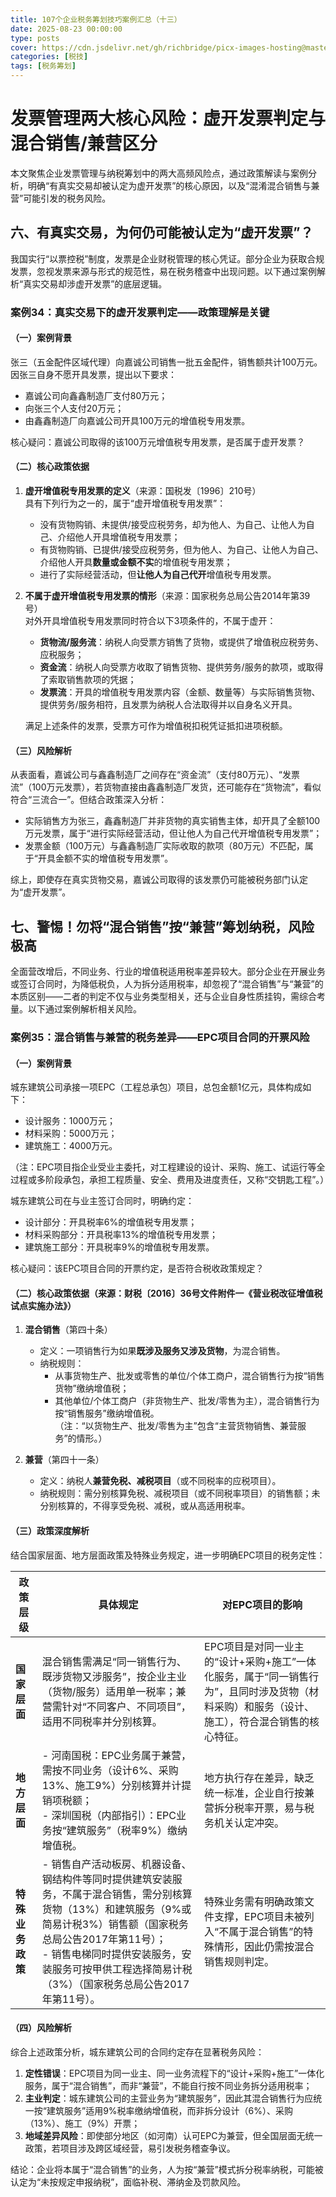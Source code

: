 ```yaml
---
title: 107个企业税务筹划技巧案例汇总（十三）
date: 2025-08-23 00:00:00
type: posts
cover: https://cdn.jsdelivr.net/gh/richbridge/picx-images-hosting@master/thumbnail/税技.jpg
categories: [税技]
tags: [税务筹划]
---
```


# 发票管理两大核心风险：虚开发票判定与混合销售/兼营区分
本文聚焦企业发票管理与纳税筹划中的两大高频风险点，通过政策解读与案例分析，明确“有真实交易却被认定为虚开发票”的核心原因，以及“混淆混合销售与兼营”可能引发的税务风险。


## 六、有真实交易，为何仍可能被认定为“虚开发票”？
我国实行“以票控税”制度，发票是企业财税管理的核心凭证。部分企业为获取合规发票，忽视发票来源与形式的规范性，易在税务稽查中出现问题。以下通过案例解析“真实交易却涉虚开发票”的底层逻辑。

### 案例34：真实交易下的虚开发票判定——政策理解是关键
#### （一）案例背景
张三（五⾦配件区域代理）向嘉诚公司销售一批五⾦配件，销售额共计100万元。因张三自身不愿开具发票，提出以下要求：  
- 嘉诚公司向鑫鑫制造⼚支付80万元；  
- 向张三个人支付20万元；  
- 由鑫鑫制造⼚向嘉诚公司开具100万元的增值税专用发票。  

核心疑问：嘉诚公司取得的该100万元增值税专用发票，是否属于虚开发票？


#### （二）核心政策依据
1. **虚开增值税专用发票的定义**（来源：国税发〔1996〕210号）  
   具有下列行为之一的，属于“虚开增值税专用发票”：  
   - 没有货物购销、未提供/接受应税劳务，却为他人、为自己、让他人为自己、介绍他人开具增值税专用发票；  
   - 有货物购销、已提供/接受应税劳务，但为他人、为自己、让他人为自己、介绍他人开具**数量或金额不实**的增值税专用发票；  
   - 进行了实际经营活动，但**让他人为自己代开**增值税专用发票。  

2. **不属于虚开增值税专用发票的情形**（来源：国家税务总局公告2014年第39号）  
   对外开具增值税专用发票同时符合以下3项条件的，不属于虚开：  
   - **货物流/服务流**：纳税人向受票方销售了货物，或提供了增值税应税劳务、应税服务；  
   - **资金流**：纳税人向受票方收取了销售货物、提供劳务/服务的款项，或取得了索取销售款项的凭据；  
   - **发票流**：开具的增值税专用发票内容（金额、数量等）与实际销售货物、提供劳务/服务相符，且发票为纳税人合法取得并以自身名义开具。  

   满足上述条件的发票，受票方可作为增值税扣税凭证抵扣进项税额。


#### （三）风险解析
从表面看，嘉诚公司与鑫鑫制造⼚之间存在“资金流”（支付80万元）、“发票流”（100万元发票），若货物直接由鑫鑫制造⼚发货，还可能存在“货物流”，看似符合“三流合一”。但结合政策深入分析：  
- 实际销售方为张三，鑫鑫制造⼚并非货物的真实销售主体，却开具了全额100万元发票，属于“进行实际经营活动，但让他人为自己代开增值税专用发票”；  
- 发票金额（100万元）与鑫鑫制造⼚实际收取的款项（80万元）不匹配，属于“开具金额不实的增值税专用发票”。  

综上，即使存在真实货物交易，嘉诚公司取得的该发票仍可能被税务部门认定为“虚开发票”。


## 七、警惕！勿将“混合销售”按“兼营”筹划纳税，风险极高
全面营改增后，不同业务、行业的增值税适用税率差异较大。部分企业在开展业务或签订合同时，为降低税负，人为拆分适用税率，却忽视了“混合销售”与“兼营”的本质区别——二者的判定不仅与业务类型相关，还与企业自身性质挂钩，需综合考量。以下通过案例解析相关风险。

### 案例35：混合销售与兼营的税务差异——EPC项目合同的开票风险
#### （一）案例背景
城东建筑公司承接一项EPC（工程总承包）项目，总包金额1亿元，具体构成如下：  
- 设计服务：1000万元；  
- 材料采购：5000万元；  
- 建筑施工：4000万元。  

（注：EPC项目指企业受业主委托，对工程建设的设计、采购、施工、试运行等全过程或多阶段承包，承担工程质量、安全、费用及进度责任，又称“交钥匙工程”。）  

城东建筑公司在与业主签订合同时，明确约定：  
- 设计部分：开具税率6%的增值税专用发票；  
- 材料采购部分：开具税率13%的增值税专用发票；  
- 建筑施工部分：开具税率9%的增值税专用发票。  

核心疑问：该EPC项目合同的开票约定，是否符合税收政策规定？


#### （二）核心政策依据（来源：财税〔2016〕36号文件附件一《营业税改征增值税试点实施办法》）
1. **混合销售**（第四十条）  
   - 定义：一项销售行为如果**既涉及服务又涉及货物**，为混合销售。  
   - 纳税规则：  
     - 从事货物生产、批发或零售的单位/个体工商户，混合销售行为按“销售货物”缴纳增值税；  
     - 其他单位/个体工商户（非货物生产、批发/零售为主），混合销售行为按“销售服务”缴纳增值税。  
     （注：“以货物生产、批发/零售为主”包含“主营货物销售、兼营服务”的情形。）  

2. **兼营**（第四十一条）  
   - 定义：纳税人**兼营免税、减税项目**（或不同税率的应税项目）。  
   - 纳税规则：需分别核算免税、减税项目（或不同税率项目）的销售额；未分别核算的，不得享受免税、减税，或从高适用税率。


#### （三）政策深度解析
结合国家层面、地方层面政策及特殊业务规定，进一步明确EPC项目的税务定性：

| 政策层级 | 具体规定 | 对EPC项目的影响 |
| --- | --- | --- |
| **国家层面** | 混合销售需满足“同一销售行为、既涉货物又涉服务”，按企业主业（货物/服务）适用单一税率；兼营需针对“不同客户、不同项目”，适用不同税率并分别核算。 | EPC项目是对同一业主的“设计+采购+施工”一体化服务，属于“同一销售行为”，且同时涉及货物（材料采购）和服务（设计、施工），符合混合销售的核心特征。 |
| **地方层面** | - 河南国税：EPC业务属于兼营，需按不同业务（设计6%、采购13%、施工9%）分别核算并计提销项税额；<br>- 深圳国税（内部指引）：EPC业务按“建筑服务”（税率9%）缴纳增值税。 | 地方执行存在差异，缺乏统一标准，企业自行按兼营拆分税率开票，易与税务机关认定冲突。 |
| **特殊业务政策** | - 销售自产活动板房、机器设备、钢结构件等同时提供建筑安装服务，不属于混合销售，需分别核算货物（13%）和建筑服务（9%或简易计税3%）销售额（国家税务总局公告2017年第11号）；<br>- 销售电梯同时提供安装服务，安装服务可按甲供工程选择简易计税（3%）（国家税务总局公告2017年第11号）。 | 特殊业务需有明确政策文件支撑，EPC项目未被列入“不属于混合销售”的特殊情形，因此仍需按混合销售规则判定。 |


#### （四）风险解析
综合上述政策分析，城东建筑公司的合同约定存在显著税务风险：  
1. **定性错误**：EPC项目为同一业主、同一业务流程下的“设计+采购+施工”一体化服务，属于“混合销售”，而非“兼营”，不能自行按不同业务拆分适用税率；  
2. **主业判定**：城东建筑公司的主营业务为“建筑服务”，因此其混合销售行为应统一按“建筑服务”适用9%税率缴纳增值税，而非拆分设计（6%）、采购（13%）、施工（9%）开票；  
3. **地域差异风险**：即使部分地区（如河南）认可EPC为兼营，但全国层面无统一政策，若项目涉及跨区域经营，易引发税务稽查争议。  

结论：企业将本属于“混合销售”的业务，人为按“兼营”模式拆分税率纳税，可能被认定为“未按规定申报纳税”，面临补税、滞纳金及罚款风险。